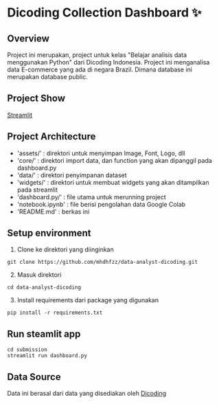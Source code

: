# Dicoding Collection Dashboard ✨

## Overview

Project ini merupakan, project untuk kelas "Belajar analisis data menggunakan Python" dari Dicoding Indonesia. Project ini menganalisa data E-commerce yang ada di negara Brazil. Dimana database ini merupakan database public.

## Project Show

[Streamlit](https://ecommerce-analyst.streamlit.app/)

## Project Architecture

- 'assets/' : direktori untuk menyimpan Image, Font, Logo, dll
- 'core/' : direktori import data, dan function yang akan dipanggil pada dashboard.py
- 'data/' : direktori penyimpanan dataset
- 'widgets/' : direktori untuk membuat widgets yang akan ditampilkan pada streamlit
- 'dashboard.py/' : file utama untuk merunning project
- 'notebook.ipynb' : file berisi pengolahan data Google Colab
- 'README.md' : berkas ini

## Setup environment
1. Clone ke direktori yang diinginkan
```
git clone https://github.com/mhdhfzz/data-analyst-dicoding.git
```
2. Masuk direktori
```
cd data-analyst-dicoding
```
3. Install requirements dari package yang digunakan
```
pip install -r requirements.txt
```

## Run steamlit app

```
cd submission
streamlit run dashboard.py
```

## Data Source

Data ini berasal dari data yang disediakan oleh [Dicoding](https://www.dicoding.com/)
